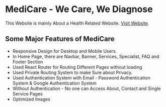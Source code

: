 # MediCare - We Care, We Diagnose

This Website is mainly About a Health Related Website. [Visit Website](https://medicare-react-project.firebaseapp.com).

## Some Major Features of MediCare

- Responsive Design for Desktop and Mobile Users.
- In Home Page, there are Navbar, Banner, Services, Specialist, FAQ and Footer Section
- Used React Router for Routing Different Pages without loading
- Used Private Routing System to make Sure about Privacy.
- Used Authentication System with Email - Password Authentication System & Google Authentication System
- Without Authentication - No one can Access About, Contact and Single Service Pages
- Optimized Images

